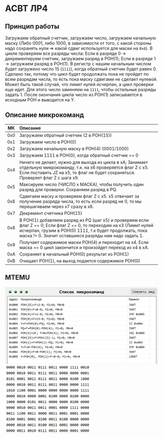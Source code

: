 # АСВТ ЛР4
## Принцип работы
Загружаем обратный счетчик, загружаем число, загружаем начальную маску (Либо 0001, либо 1000, в зависимости от того, с какой стороны надо сохранять нули => какой сдвиг используется для маски на `0х6`). В цикле проверяем все разряды числа: Если в разряде 0 -> декрементируем счетчик, загружаем разряд в РОН(1); Если в разряде 1 -> загружаем разряд в РОН(1). В регистр с нашим начальным числом будет загружено число 15 (`1111`), когда обратный счетчик будет равен 0. Сделано так, потому что цикл будет продолжать пока не пройдет по всем разрядам числа, то есть пока маску сдвигами не сделает нулевой. Может быть такой случай, что лимит нулей исчерпан, а цикл проверки еще идет. Для этого число заменяем на `1111`, чтобы остальные разряды задать 1. После окончания цикла число из РОН(1) записывается в исходным РОН и выводится на Y.
## Описание микрокоманд
|**МК**| **Описание**|
|:-:|:-|
|0x0|Загружаем обратный счетчик (2 в РОН(15))|
|0x1|Загружаем число в РОН(0)|
|0x2|Загружаем начальную маску в РОН(4) (0001/1000)|
|0x3|Загружаем 1111 в РОН(0), когда обратный счетчик == 0|
|0x4|Ничего не делает, нужно для выхода из цикла в xA; Занимает отдельную микрокоманду, т.к. на x6 проверяется флаг Z с x5. Если поставить JZ на х5, то флаг не будет сохраняться. Проверяет флаг Z с шага х9.|
|0x5|Максируем число (ЧИСЛО х МАСКА), чтобы получить один разряд для проверки. Сохраняем разряд в PQ.|
|0x6|Сдвигаем маску и проверяем флаг Z с x5. х5 отвечает за получение разряда числа, то есть если разряд не 0, то мы перешагиваем через х7 сразу в х8.|
|0x7|Декремент счетчика РОН(15)|
|0x8|В РОН(1) добавляем разряд из PQ (шаг х5) и проверяем если флаг Z == 0; Если флаг Z == 0, то переходим на х3 (Лимит нулей исчерпан, грузим в РОН(0) 1111, т.к будет продолжать, пока маска != 0. Значит оставшиеся разряды нам надо задать 1.|
|0x9|Получает содержимое маски РОН(4) и переходит на х4. Если маска == 0 цикл закончится и произойдет переход из х4 в хА.|
|0xA|Сохраняет в начальный РОН(0) результат из РОН(1)|
|0xB|Очищает РОН(1), на выход подается содержимое РОН(0)|
## MTEMU
![mtemu_1](mtemu_right.png)  
![mtemu_2](mtemu_bin.png)
